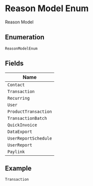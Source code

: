 
# Reason Model Enum

Reason Model

## Enumeration

`ReasonModelEnum`

## Fields

| Name |
|  --- |
| `Contact` |
| `Transaction` |
| `Recurring` |
| `User` |
| `ProductTransaction` |
| `TransactionBatch` |
| `QuickInvoice` |
| `DataExport` |
| `UserReportSchedule` |
| `UserReport` |
| `Paylink` |

## Example

```
Transaction
```

